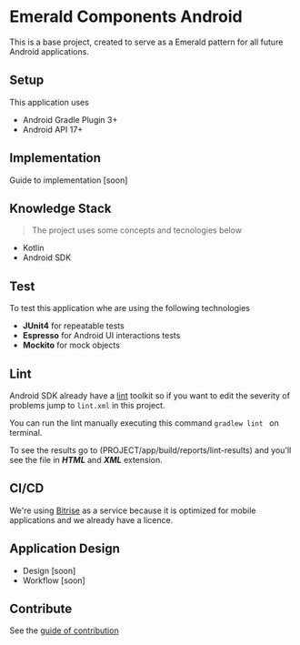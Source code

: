 # Emerald Components Android
This is a base project, created to serve as a Emerald pattern for all future Android applications. 

## Setup

This application uses

* Android Gradle Plugin 3+
* Android API 17+

## Implementation
Guide to implementation [soon]

## Knowledge Stack
> The project uses some concepts and tecnologies below
* Kotlin
* Android SDK

## Test
To test this application whe are using the following technologies
* **JUnit4** for repeatable tests 
* **Espresso** for Android UI interactions tests 
* **Mockito** for mock objects 

## Lint
Android SDK already have a [lint](https://developer.android.com/studio/write/lint.html) 
toolkit so if you want to edit the severity of problems jump to ```lint.xml``` in this project. 
 
You can run the lint manually executing this command ```gradlew lint ``` on terminal.

To see the results go to (PROJECT/app/build/reports/lint-results) and you'll see the file in
 ***HTML*** and ***XML*** extension.

## CI/CD
We're using [Bitrise](https://www.bitrise.io/) as a service because it is optimized 
for mobile applications and we already have a licence.

## Application Design
* Design [soon]
* Workflow [soon]

## Contribute
See the [guide of contribution](CONTRIBUTING.md)
